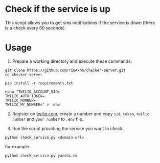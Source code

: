 # Check if the service is up
This script allows you to get sms notifications if the service is down (there is a check every 60 seconds).

# Usage
1. Prepare a working directory and execute these commands:
```
git clone https://github.com/rinAkhm/checker-server.git
cd checker-server

pip install -r requirements.txt
 
echo "TWILIO_ACCOUNT_SID=
TWILIO_AUTH_TOKEN=
TWILIO_NUMBER=
TWILIO_MY_NUMBER=" > .env
```
2. Register on [twilio.com](twilio.com), create a number and copy `sid`, `token`, `twilio number` and `your number` to `.env` file.

3. Run the script providing the service you want to check
```
python check_service.py <domain-url>
```

for example 
```
python check_service.py yandex.ru
```